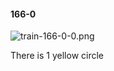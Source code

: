 #### 166-0
![train-166-0-0.png](https://github.com/lil-lab/nlvr/raw/master/nlvr/train/images/67/train-166-0-0.png "train-166-0-0.png")

There is 1 yellow circle